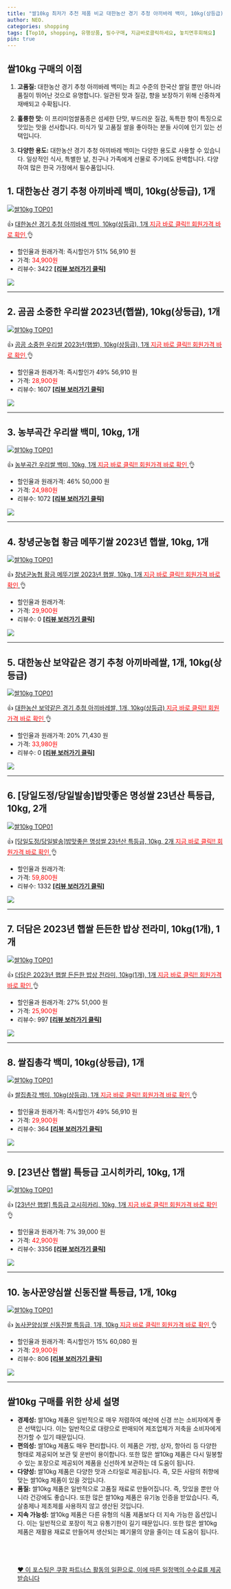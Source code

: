 ```yaml
---
title: "쌀10kg 최저가 추천 제품 비교 대한농산 경기 추청 아끼바레 백미, 10kg(상등급), 1개 가격 비교 최저가장점"
author: NEO.
categories: shopping
tags: [Top10, shopping, 유행상품, 필수구매, 지금바로클릭하세요, 놓치면후회해요]
pin: true
---
```

## 쌀10kg 구매의 이점
1. **고품질:** 대한농산 경기 추청 아끼바레 백미는 최고 수준의 한국산 쌀일 뿐만 아니라 품질이 뛰어난 것으로 유명합니다. 일관된 맛과 질감, 향을 보장하기 위해 신중하게 재배되고 수확됩니다.

2. **훌륭한 맛:** 이 프리미엄쌀품종은 섬세한 단맛, 부드러운 질감, 독특한 향이 특징으로 맛있는 맛을 선사합니다. 미식가 및 고품질 쌀을 좋아하는 분들 사이에 인기 있는 선택입니다.

3. **다양한 용도:** 대한농산 경기 추청 아끼바레 백미는 다양한 용도로 사용할 수 있습니다. 일상적인 식사, 특별한 날, 친구나 가족에게 선물로 주기에도 완벽합니다. 다양하여 많은 한국 가정에서 필수품입니다.

   

## 1. 대한농산 경기 추청 아끼바레 백미, 10kg(상등급), 1개

[![쌀10kg TOP01](https://thumbnail6.coupangcdn.com/thumbnails/remote/490x490ex/image/retail/images/8480252739559022-fc9bb159-6325-4d6a-b1ea-cb0749d300e4.jpg)](https://link.coupang.com/re/AFFSDP?lptag=AF3617701&subid=GithubCoopas&pageKey=4699152227&traceid=V0-153&itemId=5915833945&vendorItemId=73213884789)


👍 [대한농산 경기 추청 아끼바레 백미, 10kg(상등급), 1개 <font color=red> 지금 바로 클릭!! 회원가격 바로 확인 </font> ](https://link.coupang.com/re/AFFSDP?lptag=AF3617701&subid=GithubCoopas&pageKey=4699152227&traceid=V0-153&itemId=5915833945&vendorItemId=73213884789) 👌 


- 할인율과 원래가격: 즉시할인가 51%  56,910   원
- 가격: <span style='color:red'>34,900원</span>
- 리뷰수: 3422  [**[리뷰 보러가기 클릭]**](https://link.coupang.com/re/AFFSDP?lptag=AF3617701&subid=GithubCoopas&pageKey=4699152227&traceid=V0-153&itemId=5915833945&vendorItemId=73213884789)

[![](/discount_price.png)](https://link.coupang.com/re/AFFSDP?lptag=AF3617701&subid=GithubCoopas&pageKey=4699152227&traceid=V0-153&itemId=5915833945&vendorItemId=73213884789)

---


   

## 2. 곰곰 소중한 우리쌀 2023년(햅쌀), 10kg(상등급), 1개

[![쌀10kg TOP01](https://thumbnail7.coupangcdn.com/thumbnails/remote/490x490ex/image/retail/images/6246016812900553-b13adffc-e10b-4ead-8c4e-dc8368cb65af.jpg)](https://link.coupang.com/re/AFFSDP?lptag=AF3617701&subid=GithubCoopas&pageKey=166996432&traceid=V0-153&itemId=478240933&vendorItemId=4200250100)


👍 [곰곰 소중한 우리쌀 2023년(햅쌀), 10kg(상등급), 1개 <font color=red> 지금 바로 클릭!! 회원가격 바로 확인 </font> ](https://link.coupang.com/re/AFFSDP?lptag=AF3617701&subid=GithubCoopas&pageKey=166996432&traceid=V0-153&itemId=478240933&vendorItemId=4200250100) 👌 


- 할인율과 원래가격: 즉시할인가 49%  56,910   원
- 가격: <span style='color:red'>28,900원</span>
- 리뷰수: 1607  [**[리뷰 보러가기 클릭]**](https://link.coupang.com/re/AFFSDP?lptag=AF3617701&subid=GithubCoopas&pageKey=166996432&traceid=V0-153&itemId=478240933&vendorItemId=4200250100)

[![](/discount_price.png)](https://link.coupang.com/re/AFFSDP?lptag=AF3617701&subid=GithubCoopas&pageKey=166996432&traceid=V0-153&itemId=478240933&vendorItemId=4200250100)

---


   

## 3. 농부곡간 우리쌀 백미, 10kg, 1개

[![쌀10kg TOP01](https://thumbnail6.coupangcdn.com/thumbnails/remote/490x490ex/image/retail/images/2785894391791599-20bf562e-bafe-49ae-9cf3-9b5502212a47.jpg)](https://link.coupang.com/re/AFFSDP?lptag=AF3617701&subid=GithubCoopas&pageKey=6885033577&traceid=V0-153&itemId=16511589314&vendorItemId=83698919921)


👍 [농부곡간 우리쌀 백미, 10kg, 1개 <font color=red> 지금 바로 클릭!! 회원가격 바로 확인 </font> ](https://link.coupang.com/re/AFFSDP?lptag=AF3617701&subid=GithubCoopas&pageKey=6885033577&traceid=V0-153&itemId=16511589314&vendorItemId=83698919921) 👌 


- 할인율과 원래가격: 46%  50,000   원
- 가격: <span style='color:red'>24,980원</span>
- 리뷰수: 1072  [**[리뷰 보러가기 클릭]**](https://link.coupang.com/re/AFFSDP?lptag=AF3617701&subid=GithubCoopas&pageKey=6885033577&traceid=V0-153&itemId=16511589314&vendorItemId=83698919921)

[![](/discount_price.png)](https://link.coupang.com/re/AFFSDP?lptag=AF3617701&subid=GithubCoopas&pageKey=6885033577&traceid=V0-153&itemId=16511589314&vendorItemId=83698919921)

---


   

## 4. 창녕군농협 황금 메뚜기쌀 2023년 햅쌀, 10kg, 1개

[![쌀10kg TOP01](https://thumbnail6.coupangcdn.com/thumbnails/remote/490x490ex/image/retail/images/9107459546887887-25a2ce7f-bfb7-4b36-8876-634e1c397b51.jpg)](https://link.coupang.com/re/AFFSDP?lptag=AF3617701&subid=GithubCoopas&pageKey=7694925663&traceid=V0-153&itemId=20586790390&vendorItemId=3001893829)


👍 [창녕군농협 황금 메뚜기쌀 2023년 햅쌀, 10kg, 1개 <font color=red> 지금 바로 클릭!! 회원가격 바로 확인 </font> ](https://link.coupang.com/re/AFFSDP?lptag=AF3617701&subid=GithubCoopas&pageKey=7694925663&traceid=V0-153&itemId=20586790390&vendorItemId=3001893829) 👌 


- 할인율과 원래가격: 
- 가격: <span style='color:red'>29,900원</span>
- 리뷰수: 0  [**[리뷰 보러가기 클릭]**](https://link.coupang.com/re/AFFSDP?lptag=AF3617701&subid=GithubCoopas&pageKey=7694925663&traceid=V0-153&itemId=20586790390&vendorItemId=3001893829)

[![](/discount_price.png)](https://link.coupang.com/re/AFFSDP?lptag=AF3617701&subid=GithubCoopas&pageKey=7694925663&traceid=V0-153&itemId=20586790390&vendorItemId=3001893829)

---


   

## 5. 대한농산 보약같은 경기 추청 아끼바레쌀, 1개, 10kg(상등급)

[![쌀10kg TOP01](https://thumbnail6.coupangcdn.com/thumbnails/remote/490x490ex/image/retail/images/1678601623045297-788d71cd-6363-40c3-b41c-370a079e15c6.jpg)](https://link.coupang.com/re/AFFSDP?lptag=AF3617701&subid=GithubCoopas&pageKey=5912556526&traceid=V0-153&itemId=10454873884&vendorItemId=77736680999)


👍 [대한농산 보약같은 경기 추청 아끼바레쌀, 1개, 10kg(상등급) <font color=red> 지금 바로 클릭!! 회원가격 바로 확인 </font> ](https://link.coupang.com/re/AFFSDP?lptag=AF3617701&subid=GithubCoopas&pageKey=5912556526&traceid=V0-153&itemId=10454873884&vendorItemId=77736680999) 👌 


- 할인율과 원래가격: 20%  71,430   원
- 가격: <span style='color:red'>33,980원</span>
- 리뷰수: 0  [**[리뷰 보러가기 클릭]**](https://link.coupang.com/re/AFFSDP?lptag=AF3617701&subid=GithubCoopas&pageKey=5912556526&traceid=V0-153&itemId=10454873884&vendorItemId=77736680999)

[![](/discount_price.png)](https://link.coupang.com/re/AFFSDP?lptag=AF3617701&subid=GithubCoopas&pageKey=5912556526&traceid=V0-153&itemId=10454873884&vendorItemId=77736680999)

---


   

## 6. [당일도정/당일발송]밥맛좋은 명성쌀 23년산 특등급, 10kg, 2개

[![쌀10kg TOP01](https://thumbnail7.coupangcdn.com/thumbnails/remote/490x490ex/image/vendor_inventory/999d/4158c2d200b6cdfa08c3bdc8afa0613c861bdda1eccb5acba162f555c872.jpg)](https://link.coupang.com/re/AFFSDP?lptag=AF3617701&subid=GithubCoopas&pageKey=7595410800&traceid=V0-153&itemId=20079873831&vendorItemId=73269597967)


👍 [[당일도정/당일발송]밥맛좋은 명성쌀 23년산 특등급, 10kg, 2개 <font color=red> 지금 바로 클릭!! 회원가격 바로 확인 </font> ](https://link.coupang.com/re/AFFSDP?lptag=AF3617701&subid=GithubCoopas&pageKey=7595410800&traceid=V0-153&itemId=20079873831&vendorItemId=73269597967) 👌 


- 할인율과 원래가격: 
- 가격: <span style='color:red'>59,800원</span>
- 리뷰수: 1332  [**[리뷰 보러가기 클릭]**](https://link.coupang.com/re/AFFSDP?lptag=AF3617701&subid=GithubCoopas&pageKey=7595410800&traceid=V0-153&itemId=20079873831&vendorItemId=73269597967)

[![](/discount_price.png)](https://link.coupang.com/re/AFFSDP?lptag=AF3617701&subid=GithubCoopas&pageKey=7595410800&traceid=V0-153&itemId=20079873831&vendorItemId=73269597967)

---


   

## 7. 더담은 2023년 햅쌀 든든한 밥상 전라미, 10kg(1개), 1개

[![쌀10kg TOP01](https://thumbnail7.coupangcdn.com/thumbnails/remote/490x490ex/image/retail/images/1145754361414253-ea1013d5-6984-4b32-9e45-dbbc639439df.png)](https://link.coupang.com/re/AFFSDP?lptag=AF3617701&subid=GithubCoopas&pageKey=7708595421&traceid=V0-153&itemId=13977732393&vendorItemId=81226574390)


👍 [더담은 2023년 햅쌀 든든한 밥상 전라미, 10kg(1개), 1개 <font color=red> 지금 바로 클릭!! 회원가격 바로 확인 </font> ](https://link.coupang.com/re/AFFSDP?lptag=AF3617701&subid=GithubCoopas&pageKey=7708595421&traceid=V0-153&itemId=13977732393&vendorItemId=81226574390) 👌 


- 할인율과 원래가격: 27%  51,000   원
- 가격: <span style='color:red'>25,900원</span>
- 리뷰수: 997  [**[리뷰 보러가기 클릭]**](https://link.coupang.com/re/AFFSDP?lptag=AF3617701&subid=GithubCoopas&pageKey=7708595421&traceid=V0-153&itemId=13977732393&vendorItemId=81226574390)

[![](/discount_price.png)](https://link.coupang.com/re/AFFSDP?lptag=AF3617701&subid=GithubCoopas&pageKey=7708595421&traceid=V0-153&itemId=13977732393&vendorItemId=81226574390)

---


   

## 8. 쌀집총각 백미, 10kg(상등급), 1개

[![쌀10kg TOP01](https://thumbnail7.coupangcdn.com/thumbnails/remote/490x490ex/image/retail/images/8827683887786732-8fc1b040-7451-46fb-a7a8-40af3dc55031.jpg)](https://link.coupang.com/re/AFFSDP?lptag=AF3617701&subid=GithubCoopas&pageKey=7327805659&traceid=V0-153&itemId=18806901634&vendorItemId=70903155175)


👍 [쌀집총각 백미, 10kg(상등급), 1개 <font color=red> 지금 바로 클릭!! 회원가격 바로 확인 </font> ](https://link.coupang.com/re/AFFSDP?lptag=AF3617701&subid=GithubCoopas&pageKey=7327805659&traceid=V0-153&itemId=18806901634&vendorItemId=70903155175) 👌 


- 할인율과 원래가격: 즉시할인가 49%  56,910   원
- 가격: <span style='color:red'>29,900원</span>
- 리뷰수: 364  [**[리뷰 보러가기 클릭]**](https://link.coupang.com/re/AFFSDP?lptag=AF3617701&subid=GithubCoopas&pageKey=7327805659&traceid=V0-153&itemId=18806901634&vendorItemId=70903155175)

[![](/discount_price.png)](https://link.coupang.com/re/AFFSDP?lptag=AF3617701&subid=GithubCoopas&pageKey=7327805659&traceid=V0-153&itemId=18806901634&vendorItemId=70903155175)

---


   

## 9. [23년산 햅쌀] 특등급 고시히카리, 10kg, 1개

[![쌀10kg TOP01](https://thumbnail9.coupangcdn.com/thumbnails/remote/490x490ex/image/vendor_inventory/7246/4fe3a9d193573a2e6d9ca15c4329f893b718607b93ddaa53fd0ffa0c6c35.jpg)](https://link.coupang.com/re/AFFSDP?lptag=AF3617701&subid=GithubCoopas&pageKey=7597627942&traceid=V0-153&itemId=20090533096&vendorItemId=71983310374)


👍 [[23년산 햅쌀] 특등급 고시히카리, 10kg, 1개 <font color=red> 지금 바로 클릭!! 회원가격 바로 확인 </font> ](https://link.coupang.com/re/AFFSDP?lptag=AF3617701&subid=GithubCoopas&pageKey=7597627942&traceid=V0-153&itemId=20090533096&vendorItemId=71983310374) 👌 


- 할인율과 원래가격: 7%  39,000   원
- 가격: <span style='color:red'>42,900원</span>
- 리뷰수: 3356  [**[리뷰 보러가기 클릭]**](https://link.coupang.com/re/AFFSDP?lptag=AF3617701&subid=GithubCoopas&pageKey=7597627942&traceid=V0-153&itemId=20090533096&vendorItemId=71983310374)

[![](/discount_price.png)](https://link.coupang.com/re/AFFSDP?lptag=AF3617701&subid=GithubCoopas&pageKey=7597627942&traceid=V0-153&itemId=20090533096&vendorItemId=71983310374)

---


   

## 10. 농사꾼양심쌀 신동진쌀 특등급, 1개, 10kg

[![쌀10kg TOP01](https://thumbnail7.coupangcdn.com/thumbnails/remote/490x490ex/image/retail/images/4151247194185941-f9defb9e-c3fd-463e-9450-ffc80dd43871.jpg)](https://link.coupang.com/re/AFFSDP?lptag=AF3617701&subid=GithubCoopas&pageKey=5570853461&traceid=V0-153&itemId=8872460262&vendorItemId=85742099879)


👍 [농사꾼양심쌀 신동진쌀 특등급, 1개, 10kg <font color=red> 지금 바로 클릭!! 회원가격 바로 확인 </font> ](https://link.coupang.com/re/AFFSDP?lptag=AF3617701&subid=GithubCoopas&pageKey=5570853461&traceid=V0-153&itemId=8872460262&vendorItemId=85742099879) 👌 


- 할인율과 원래가격: 즉시할인가 15%  60,080   원
- 가격: <span style='color:red'>29,900원</span>
- 리뷰수: 806  [**[리뷰 보러가기 클릭]**](https://link.coupang.com/re/AFFSDP?lptag=AF3617701&subid=GithubCoopas&pageKey=5570853461&traceid=V0-153&itemId=8872460262&vendorItemId=85742099879)

[![](/discount_price.png)](https://link.coupang.com/re/AFFSDP?lptag=AF3617701&subid=GithubCoopas&pageKey=5570853461&traceid=V0-153&itemId=8872460262&vendorItemId=85742099879)

---
## 쌀10kg 구매를 위한 상세 설명
* **경제성:** 쌀10kg 제품은 일반적으로 매우 저렴하여 예산에 신경 쓰는 소비자에게 좋은 선택입니다. 이는 일반적으로 대량으로 판매되어 제조업체가 저축을 소비자에게 전가할 수 있기 때문입니다.
* **편의성:** 쌀10kg 제품도 매우 편리합니다. 이 제품은 가방, 상자, 항아리 등 다양한 형태로 제공되어 보관 및 운반이 용이합니다. 또한 많은 쌀10kg 제품은 다시 밀봉할 수 있는 포장으로 제공되어 제품을 신선하게 보관하는 데 도움이 됩니다.
* **다양성:** 쌀10kg 제품은 다양한 맛과 스타일로 제공됩니다. 즉, 모든 사람의 취향에 맞는 쌀10kg 제품이 있을 것입니다.
* **품질:** 쌀10kg 제품은 일반적으로 고품질 재료로 만들어집니다. 즉, 맛있을 뿐만 아니라 건강에도 좋습니다. 또한 많은 쌀10kg 제품은 유기농 인증을 받았습니다. 즉, 살충제나 제초제를 사용하지 않고 생산된 것입니다.
* **지속 가능성:** 쌀10kg 제품은 다른 유형의 식품 제품보다 더 지속 가능한 옵션입니다. 이는 일반적으로 포장이 적고 유통기한이 길기 때문입니다. 또한 많은 쌀10kg 제품은 재활용 재료로 만들어져 생산되는 폐기물의 양을 줄이는 데 도움이 됩니다.<br><br><br><br><br> [ ❤  이 포스팅은 쿠팡 파트너스 활동의 일환으로, 이에 따른 일정액의 수수료를 제공받습니다](https://link.coupang.com/a/bcEFyh)
